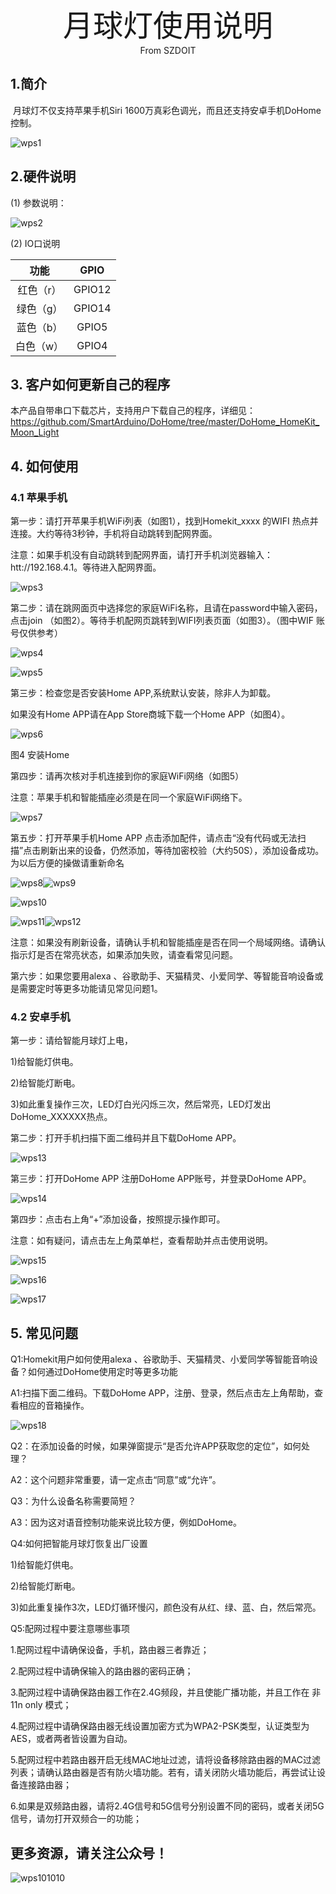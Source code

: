 <center><font size=10> 月球灯使用说明 </center></font>
<center> From SZDOIT</center>

## 1.简介

​	月球灯不仅支持苹果手机Siri 1600万真彩色调光，而且还支持安卓手机DoHome控制。

![wps1](wps1.png)

## 2.硬件说明

(1) 参数说明：

![wps2](wps2.png)

(2) IO口说明

|   功能    |  GPIO  |
| :-------: | :----: |
| 红色（r） | GPIO12 |
| 绿色（g） | GPIO14 |
| 蓝色（b） | GPIO5  |
| 白色（w） | GPIO4  |

## 3. 客户如何更新自己的程序

本产品自带串口下载芯片，支持用户下载自己的程序，详细见：https://github.com/SmartArduino/DoHome/tree/master/DoHome_HomeKit_Moon_Light

## 4. 如何使用

### 4.1 苹果手机

第一步：请打开苹果手机WiFi列表（如图1），找到Homekit_xxxx 的WIFI 热点并连接。大约等待3秒钟，手机将自动跳转到配网界面。

注意：如果手机没有自动跳转到配网界面，请打开手机浏览器输入：htt://192.168.4.1。等待进入配网界面。

![wps3](wps3.png)

第二步：请在跳网面页中选择您的家庭WiFi名称，且请在password中输入密码，点击join （如图2）。等待手机配网页跳转到WIFI列表页面（如图3）。（图中WIF 账号仅供参考）

![wps4](wps4.png)

![wps5](wps5.png)

第三步：检查您是否安装Home APP,系统默认安装，除非人为卸载。

如果没有Home  APP请在App Store商城下载一个Home  APP（如图4）。

![wps6](wps6.png)

图4  安装Home

第四步：请再次核对手机连接到你的家庭WiFi网络（如图5）

注意：苹果手机和智能插座必须是在同一个家庭WiFi网络下。

![wps7](wps7.png)

第五步：打开苹果手机Home APP 点击添加配件，请点击“没有代码或无法扫描”点击刷新出来的设备，仍然添加，等待加密校验（大约50S），添加设备成功。为以后方便的操做请重新命名

![wps8](wps8.png)![wps9](wps9.png)

![wps10](wps10.png)

![wps11](wps11.png)![wps12](wps12.png)

注意：如果没有刷新设备，请确认手机和智能插座是否在同一个局域网络。请确认指示灯是否在常亮状态，如果添加失败，请查看常见问题。

第六步：如果您要用alexa 、谷歌助手、天猫精灵、小爱同学、等智能音响设备或是需要定时等更多功能请见常见问题1。

### 4.2 安卓手机

第一步：请给智能月球灯上电，

1)给智能灯供电。

2)给智能灯断电。

3)如此重复操作三次，LED灯白光闪烁三次，然后常亮，LED灯发出DoHome_XXXXXX热点。

第二步：打开手机扫描下面二维码并且下载DoHome  APP。

![wps13](wps13.png)

第三步：打开DoHome APP 注册DoHome APP账号，并登录DoHome APP。

![wps14](wps14.png)

第四步：点击右上角“+”添加设备，按照提示操作即可。

注意：如有疑问，请点击左上角菜单栏，查看帮助并点击使用说明。

![wps15](wps15.png)

![wps16](wps16.png)

![wps17](wps17.png)

## 5. 常见问题

Q1:Homekit用户如何使用alexa 、谷歌助手、天猫精灵、小爱同学等智能音响设备？如何通过DoHome使用定时等更多功能

A1:扫描下面二维码。下载DoHome  APP，注册、登录，然后点击左上角帮助，查看相应的音箱操作。

![wps18](wps18.png)

Q2：在添加设备的时候，如果弹窗提示“是否允许APP获取您的定位”，如何处理？

A2：这个问题非常重要，请一定点击“同意”或“允许”。

Q3：为什么设备名称需要简短？

A3：因为这对语音控制功能来说比较方便，例如DoHome。

Q4:如何把智能月球灯恢复出厂设置

1)给智能灯供电。

2)给智能灯断电。

3)如此重复操作3次，LED灯循环慢闪，颜色没有从红、绿、蓝、白，然后常亮。

Q5:配网过程中要注意哪些事项

1.配网过程中请确保设备，手机，路由器三者靠近；

2.配网过程中请确保输入的路由器的密码正确；

3.配网过程中请确保路由器工作在2.4G频段，并且使能广播功能，并且工作在 非11n only 模式；

4.配网过程中请确保路由器无线设置加密方式为WPA2-PSK类型，认证类型为AES，或者两者皆设置为自动。

5.配网过程中若路由器开启无线MAC地址过滤，请将设备移除路由器的MAC过滤列表；请确认路由器是否有防火墙功能。若有，请关闭防火墙功能后，再尝试让设备连接路由器；

6.如果是双频路由器，请将2.4G信号和5G信号分别设置不同的密码，或者关闭5G信号，请勿打开双频合一的功能；

## 更多资源，请关注公众号！

![wps101010](wps101010.png)